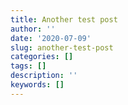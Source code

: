 ```yaml
---
title: Another test post
author: ''
date: '2020-07-09'
slug: another-test-post
categories: []
tags: []
description: ''
keywords: []
---
```

